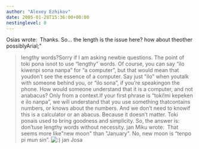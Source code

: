 ```yaml
---
author: "Alexey Ezhikov"
date: 2005-01-28T15:36:00+00:00
nestinglevel: 0
---
```

Osias wrote:
 Thanks. So... the length is the issue here? how about theother possiblyArial;"
>lengthy words?Sorry if I am asking newbie questions. The point of toki pona isnot to use “lengthy” words. Of course, you can say “ilo kiwenpi sona nanpa” for “a computer”, but that would mean that youdon’t see the essence of a computer. Say just “ilo” when youtalk with someone behind you, or “ilo sona”, if you’re speakingon the phone. How would someone understand that it is a computer, and not anabacus? Only from a context.If your first phrase is “toki!mi kepeken e ilo nanpa”, we will understand that you use something thatcontains numbers, or knows about the numbers. And we don’t need to knowif this is a calculator or an abacus. Because it doesn’t matter. Toki ponais used to bring goodness and simplicity. So, the answer is: don’tuse lengthy words without necessity. jan Miku wrote:
 That seems more like"new moon" than "January". No, new moon is “tenpo pi mun sin”. ![:)](images/smilies/icon_e_smile.gif "Smile") jan Josa